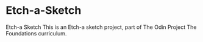 # Etch-a-Sketch
Etch-a Sketch 
This is an Etch-a sketch project, part of The Odin Project The Foundations curriculum.
